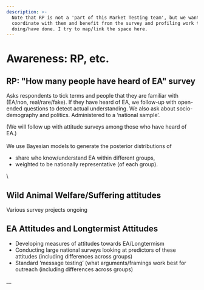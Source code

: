```yaml
---
description: >-
  Note that RP is not a 'part of this Market Testing team', but we want to
  coordinate with them and benefit from the survey and profiling work they are
  doing/have done. I try to map/link the space here.
---
```


# Awareness: RP, etc.

## RP: "How many people have heard of EA" survey

Asks respondents to tick terms and people that they are familiar with (EA/non, real/rare/fake).  If they have heard of EA, we follow-up with open-ended questions to detect actual understanding.  We also ask about socio-demography and politics.  Administered to a ‘national sample’.

(We will follow up with attitude surveys among those who have heard of EA.)\
\
We use Bayesian models to generate the posterior distributions of&#x20;

* share who know/understand EA within different groups,&#x20;
* weighted to be nationally representative (of each group).



\


## Wild Animal Welfare/Suffering attitudes

Various survey projects ongoing

## EA Attitudes and Longtermist Attitudes

* Developing measures of attitudes towards EA/Longtermism
* Conducting large national surveys looking at predictors of these attitudes (including differences across groups)
* Standard ‘message testing’ (what arguments/framings work best for outreach (including differences across groups)

\_\_

